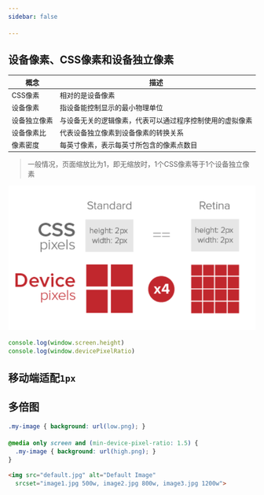 ```yaml
---
sidebar: false

---
```


## 设备像素、CSS像素和设备独立像素
| 概念 | 描述 |
| ----- | ----- | 
| CSS像素 | 相对的是设备像素 |
| 设备像素 | 指设备能控制显示的最小物理单位 |
| 设备独立像素 | 与设备无关的逻辑像素，代表可以通过程序控制使用的虚拟像素 |
| 设备像素比 | 代表设备独立像素到设备像素的转换关系 |
| 像素密度 | 每英寸像素，表示每英寸所包含的像素点数目 |  

> 一般情况，页面缩放比为1，即无缩放时，1个CSS像素等于1个设备独立像素

![](./assets/dpr.png)

```javascript
console.log(window.screen.height)
console.log(window.devicePixelRatio)

```

## 移动端适配`1px`

## 多倍图

```css
.my-image { background: url(low.png); }

@media only screen and (min-device-pixel-ratio: 1.5) {
  .my-image { background: url(high.png); }
}

```

```html
<img src="default.jpg" alt="Default Image" 
  srcset="image1.jpg 500w, image2.jpg 800w, image3.jpg 1200w">

```


